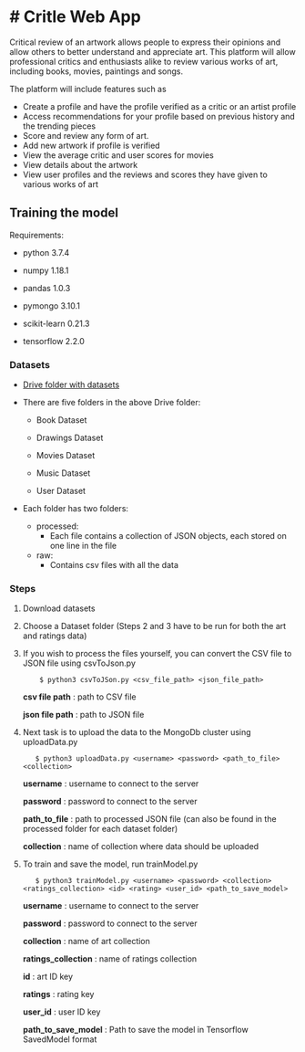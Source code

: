 # # Critle Web App

Critical review of an artwork allows people to express their opinions and allow others to better understand and appreciate art. This platform will allow professional critics and enthusiasts alike to review various works of art, including books, movies, paintings and songs.

The platform will include features such as

* Create a profile and have the profile verified as a critic or an artist profile
*	Access recommendations for your profile based on previous history and the trending pieces
* Score and review any form of art.
*	Add new artwork if profile is verified
*	View the average critic and user scores for movies
*	View details about the artwork
*	View user profiles and the reviews and scores they have given to various works of art

## Training the model

Requirements:

* python 3.7.4

* numpy  1.18.1

* pandas 1.0.3

*  pymongo 3.10.1

*  scikit-learn 0.21.3

* tensorflow 2.2.0  

### Datasets

* [Drive folder with datasets](https://drive.google.com/drive/folders/1KxtefA__qXWBAHI-_yFsuWdh1n8xouHK?usp=sharing)

* There are five folders in the above Drive folder: 
    
    * Book Dataset
    
    * Drawings Dataset
    
    * Movies Dataset
    
    * Music Dataset
    
    * User Dataset
    
*  Each folder has two folders: 
    * processed: 
        * Each file contains a collection of JSON objects, each stored on one line in the file
    * raw:
        * Contains csv files with all the data

### Steps

1. Download datasets

2. Choose a Dataset folder (Steps 2 and 3 have to be run for both the art and ratings data)

3. If you wish to process the files yourself, you can convert the CSV file to JSON file using csvToJson.py
    ```aidl
        $ python3 csvToJSon.py <csv_file_path> <json_file_path>
    ```
    __csv file path__ : path to CSV file
    
    __json file path__ : path to JSON file 
4. Next task is to upload the data to the MongoDb cluster using uploadData.py
    ```aidl
       $ python3 uploadData.py <username> <password> <path_to_file> <collection>
    ```
    __username__ : username to connect to the server
    
    __password__ : password to connect to the server
    
    __path_to_file__ : path to processed JSON file (can also be found in the processed folder for each dataset folder)
    
    __collection__ : name of collection where data should be uploaded
    
5. To train and save the model, run trainModel.py
    ```aidl
       $ python3 trainModel.py <username> <password> <collection> <ratings_collection> <id> <rating> <user_id> <path_to_save_model>
    ```
   
   __username__ : username to connect to the server
       
   __password__ : password to connect to the server
   
   __collection__ : name of art collection
   
   __ratings_collection__ : name of ratings collection
   
   __id__ : art ID key
   
   __ratings__ : rating key
   
   __user_id__ : user ID key
   
   __path_to_save_model__ : Path to save the model in Tensorflow SavedModel format
